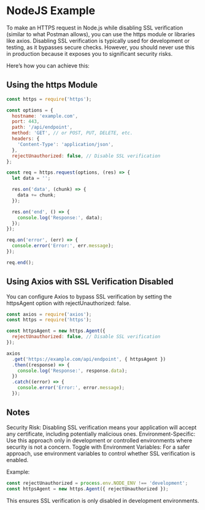 # NodeJS Example

To make an HTTPS request in Node.js while disabling SSL verification (similar to what Postman allows), you can use the https module or libraries like axios. Disabling SSL verification is typically used for development or testing, as it bypasses secure checks. However, you should never use this in production because it exposes you to significant security risks.

Here’s how you can achieve this:

## Using the https Module

```javascript
const https = require('https');

const options = {
  hostname: 'example.com',
  port: 443,
  path: '/api/endpoint',
  method: 'GET', // or POST, PUT, DELETE, etc.
  headers: {
    'Content-Type': 'application/json',
  },
  rejectUnauthorized: false, // Disable SSL verification
};

const req = https.request(options, (res) => {
  let data = '';

  res.on('data', (chunk) => {
    data += chunk;
  });

  res.on('end', () => {
    console.log('Response:', data);
  });
});

req.on('error', (err) => {
  console.error('Error:', err.message);
});

req.end();
```

## Using Axios with SSL Verification Disabled

You can configure Axios to bypass SSL verification by setting the httpsAgent option with rejectUnauthorized: false.

```javascript
const axios = require('axios');
const https = require('https');

const httpsAgent = new https.Agent({
  rejectUnauthorized: false, // Disable SSL verification
});

axios
  .get('https://example.com/api/endpoint', { httpsAgent })
  .then((response) => {
    console.log('Response:', response.data);
  })
  .catch((error) => {
    console.error('Error:', error.message);
  });
```

## Notes

Security Risk: Disabling SSL verification means your application will accept any certificate, including potentially malicious ones.
Environment-Specific: Use this approach only in development or controlled environments where security is not a concern.
Toggle with Environment Variables: For a safer approach, use environment variables to control whether SSL verification is enabled.

Example:

```javascript
const rejectUnauthorized = process.env.NODE_ENV !== 'development';
const httpsAgent = new https.Agent({ rejectUnauthorized });
```

This ensures SSL verification is only disabled in development environments.
